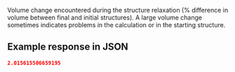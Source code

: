 Volume change encountered during the structure relaxation (% difference in volume between final and initial structures). A large volume change sometimes indicates problems in the calculation or in the starting structure.







































## Example response in JSON

```json
2.015615506659195
```

